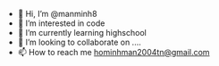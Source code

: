 - 👋 Hi, I’m @manminh8
- 👀 I’m interested in code
- 🌱 I’m currently learning highschool
- 💞️ I’m looking to collaborate on ....
- 📫 How to reach me hominhman2004tn@gmail.com

<!---
manminh8/manminh8 is a ✨ special ✨ repository because its `README.md` (this file) appears on your GitHub profile.
You can click the Preview link to take a look at your changes.
--->
